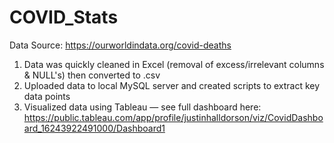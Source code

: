 # COVID_Stats

Data Source: https://ourworldindata.org/covid-deaths

1. Data was quickly cleaned in Excel (removal of excess/irrelevant columns & NULL's) then converted to .csv
2. Uploaded data to local MySQL server and created scripts to extract key data points
3. Visualized data using Tableau — see full dashboard here:
https://public.tableau.com/app/profile/justinhalldorson/viz/CovidDashboard_16243922491000/Dashboard1
